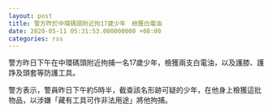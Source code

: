 ```yaml
---
layout: post
title: 警方昨於中環碼頭附近拘17歲少年　檢獲白電油
date: 2020-05-11 05:31:53.000000000 +08:00
categories: rss
---
```


警方昨日下午在中環碼頭附近拘捕一名17歲少年，檢獲兩支白電油，以及護膝、護踭及頭套等防護工具。

警方表示，警員昨日下午約5時半，截查該名形跡可疑的少年，在他身上檢獲這批物品，以涉嫌「藏有工具可作非法用途」將他拘捕。

